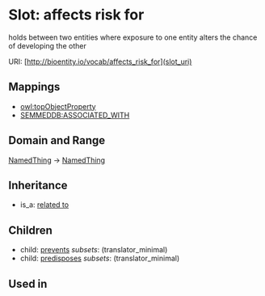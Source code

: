 # Slot: affects risk for


holds between two entities where exposure to one entity alters the chance of developing the other

URI: [http://bioentity.io/vocab/affects_risk_for](slot_uri)
## Mappings

 * [owl:topObjectProperty](http://purl.obolibrary.org/obo/owl_topObjectProperty)
 * [SEMMEDDB:ASSOCIATED_WITH](http://purl.obolibrary.org/obo/SEMMEDDB_ASSOCIATED_WITH)
## Domain and Range

[NamedThing](NamedThing.md) -> [NamedThing](NamedThing.md)
## Inheritance

 *  is_a: [related to](related_to.md)
## Children

 *  child: [prevents](prevents.md) *subsets*: (translator_minimal)
 *  child: [predisposes](predisposes.md) *subsets*: (translator_minimal)
## Used in

